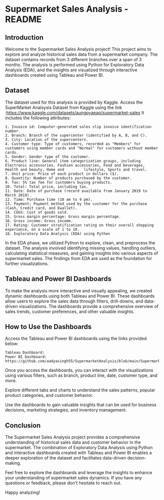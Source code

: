 # Supermarket Sales Analysis - README
## Introduction
Welcome to the Supermarket Sales Analysis project! This project aims to explore and analyze historical sales data from a supermarket company. The dataset contains records from 3 different branches over a span of 3 months. The analysis is performed using Python for Exploratory Data Analysis (EDA), and the insights are visualized through interactive dashboards created using Tableau and Power BI.

## Dataset
The dataset used for this analysis is provided by Kaggle. 
Access the SuperMarket Analsysis Dataset from Kaggle using the link :https://www.kaggle.com/datasets/aungpyaeap/supermarket-sales
It includes the following attributes:

	1. Invoice id: Computer-generated sales slip invoice identification number.
	2. Branch: Branch of the supercenter (identified by A, B, and C).
	3. City: Location of the supercenters.
	4. Customer type: Type of customers, recorded as "Members" for customers using member cards and "Normal" for customers without member cards.
	5. Gender: Gender type of the customer.
	6. Product line: General item categorization groups, including Electronic accessories, Fashion accessories, Food and beverages, Health and beauty, Home and 		lifestyle, Sports and travel.
	7. Unit price: Price of each product in dollars ($).
	8. Quantity: Number of products purchased by the customer.
	9. Tax: 5% tax fee for customers buying products.
	10. Total: Total price, including tax.
	11. Date: Date of purchase (record available from January 2019 to March 2019).
	12. Time: Purchase time (10 am to 9 pm).
	13. Payment: Payment method used by the customer for the purchase (Cash, Credit card, and Ewallet).
	14. COGS: Cost of goods sold.
	15. Gross margin percentage: Gross margin percentage.
	16. Gross income: Gross income.
	17. Rating: Customer stratification rating on their overall shopping experience, on a scale of 1 to 10.
	18. Exploratory Data Analysis (EDA) using Python
In the EDA phase, we utilized Python to explore, clean, and preprocess the dataset. The analysis involved identifying missing values, handling outliers, calculating statistical measures, and gaining insights into various aspects of supermarket sales. The findings from EDA are used as the foundation for further visualizations.

## Tableau and Power BI Dashboards
To make the analysis more interactive and visually appealing, we created dynamic dashboards using both Tableau and Power BI. These dashboards allow users to explore the sales data through filters, drill-downs, and data-driven visualizations. The dashboards provide a comprehensive overview of sales trends, customer preferences, and other valuable insights.

## How to Use the Dashboards
Access the Tableau and Power BI dashboards using the links provided below:

	Tableau Dashboard: 
	Power BI Dashboard: https://github.com/aadyasingh55/SupermarketAnalysis/blob/main/SupermarketSales.pbix
Once you access the dashboards, you can interact with the visualizations using various filters, such as branch, product line, date, customer type, and more.

Explore different tabs and charts to understand the sales patterns, popular product categories, and customer behavior.

Use the dashboards to gain valuable insights that can be used for business decisions, marketing strategies, and inventory management.

## Conclusion
The Supermarket Sales Analysis project provides a comprehensive understanding of historical sales data and customer behavior in the supermarket. The combination of Exploratory Data Analysis using Python and interactive dashboards created with Tableau and Power BI enables a deeper exploration of the dataset and facilitates data-driven decision-making.

Feel free to explore the dashboards and leverage the insights to enhance your understanding of supermarket sales dynamics. If you have any questions or feedback, please don't hesitate to reach out.

Happy analyzing!
